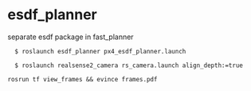 # esdf_planner
separate esdf package in fast_planner

```shell
  $ roslaunch esdf_planner px4_esdf_planner.launch
```
```shell
  $ roslaunch realsense2_camera rs_camera.launch align_depth:=true
```
```shell
rosrun tf view_frames && evince frames.pdf
```
